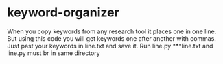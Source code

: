 # keyword-organizer
When you copy keywords from any research tool it places one in one line. But using this code you will get keywords one after another with commas. 
Just past your keywords in line.txt and save it. Run line.py
***line.txt and line.py must br in same directory
